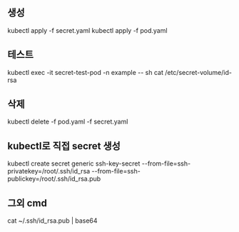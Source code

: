 ## 생성
kubectl apply -f secret.yaml
kubectl apply -f pod.yaml

## 테스트
kubectl exec -it secret-test-pod -n example -- sh
cat /etc/secret-volume/id-rsa

## 삭제
kubectl delete -f pod.yaml -f secret.yaml


## kubectl로 직접 secret 생성
kubectl create secret generic ssh-key-secret --from-file=ssh-privatekey=/root/.ssh/id_rsa --from-file=ssh-publickey=/root/.ssh/id_rsa.pub

## 그외 cmd
cat ~/.ssh/id_rsa.pub  | base64
